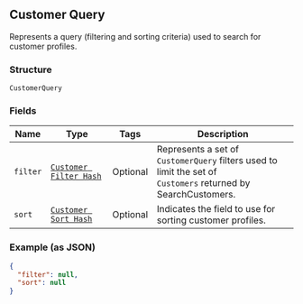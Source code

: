 ## Customer Query

Represents a query (filtering and sorting criteria) used to search
for customer profiles.

### Structure

`CustomerQuery`

### Fields

| Name | Type | Tags | Description |
|  --- | --- | --- | --- |
| `filter` | [`Customer Filter Hash`]($m/CustomerFilter) | Optional | Represents a set of `CustomerQuery` filters used to limit the set of<br>`Customers` returned by SearchCustomers. |
| `sort` | [`Customer Sort Hash`]($m/CustomerSort) | Optional | Indicates the field to use for sorting customer profiles. |

### Example (as JSON)

```json
{
  "filter": null,
  "sort": null
}
```

